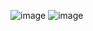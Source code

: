 ![image](https://github.com/htzxd/calculatorForIMC/assets/166336496/0450a845-2b8c-4eaa-a3fa-62b76cfc456a)
![image](https://github.com/htzxd/calculatorForIMC/assets/166336496/8f189502-8244-49a0-8061-dc7817ce330e)
